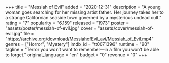 +++
title = "Messiah of Evil"
added = "2020-12-31"
description = "A young woman goes searching for her missing artist father. Her journey takes her to a strange Californian seaside town governed by a mysterious undead cult."
rating = "7"
popularity = "6.159"
released = "1973"
poster = "assets/poster/messiah-of-evil.jpg"
cover = "assets/cover/messiah-of-evil.jpg"
file = "https://archive.org/download/MessiahofEvil_avi/Messiah_of_Evil.mp4"
genres = ["Horror", "Mystery"]
imdb_id = "tt0071396"
runtime = "90"
tagline = "Terror you won’t want to remember—in a film you won’t be able to forget."
original_language = "en"
budget = "0"
revenue = "0"
+++
